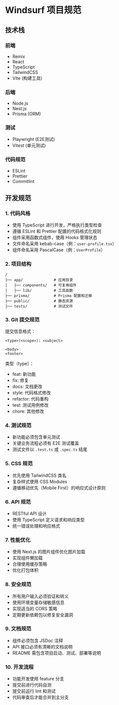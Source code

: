 # Windsurf 项目规范

## 技术栈

### 前端

- Remix
- React
- TypeScript
- TailwindCSS
- Vite (构建工具)

### 后端

- Node.js
- Nest.js
- Prisma (ORM)

### 测试

- Playwright (E2E测试)
- Vitest (单元测试)

### 代码规范

- ESLint
- Prettier
- Commitlint

## 开发规范

### 1. 代码风格

- 使用 TypeScript 进行开发，严格执行类型检查
- 遵循 ESLint 和 Prettier 配置的代码格式化规则
- 组件采用函数式组件，使用 Hooks 管理状态
- 文件命名采用 kebab-case（例：`user-profile.tsx`）
- 组件命名采用 PascalCase（例：`UserProfile`）

### 2. 项目结构

```text
/
├── app/              # 应用目录
│   ├── components/   # 可复用组件
│   ├── lib/          # 工具函数
├── prisma/           # Prisma 配置和迁移
├── public/           # 静态资源
├── tests/            # 测试文件
```

### 3. Git 提交规范

提交信息格式：

```text
<type>(<scope>): <subject>

<body>
<footer>
```

类型（type）：

- feat: 新功能
- fix: 修复
- docs: 文档更改
- style: 代码格式修改
- refactor: 代码重构
- test: 测试用例修改
- chore: 其他修改

### 4. 测试规范

- 新功能必须包含单元测试
- 关键业务流程必须有 E2E 测试覆盖
- 测试文件以 `.test.ts` 或 `.spec.ts` 结尾

### 5. CSS 规范

- 优先使用 TailwindCSS 类名
- 复杂样式使用 CSS Modules
- 遵循移动优先（Mobile First）的响应式设计原则

### 6. API 规范

- RESTful API 设计
- 使用 TypeScript 定义请求和响应类型
- 统一错误处理和响应格式

### 7. 性能优化

- 使用 Next.js 的图片组件优化图片加载
- 实现组件懒加载
- 合理使用缓存策略
- 优化打包体积

### 8. 安全规范

- 所有用户输入必须验证和转义
- 使用环境变量存储敏感信息
- 实现适当的 CORS 策略
- 定期更新依赖包以修复安全漏洞

### 9. 文档规范

- 组件必须包含 JSDoc 注释
- API 接口必须有清晰的文档说明
- README 需包含项目启动、测试、部署等说明

### 10. 开发流程

- 功能开发使用 feature 分支
- 提交前进行代码自测
- 提交前运行 lint 和测试
- 代码审查后才能合并到主分支
